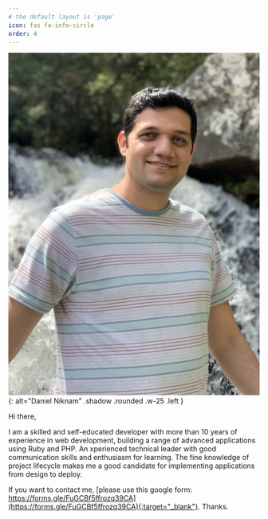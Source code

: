 ```yaml
---
# the default layout is 'page'
icon: fas fa-info-circle
order: 4
---
```


![Daniel Niknam](/assets/daniel-niknam-hq.jpg){: alt="Daniel Niknam" .shadow .rounded .w-25 .left }

Hi there,

I am a skilled and self-educated developer with more than 10 years of experience in web development, building a range of advanced applications using Ruby and PHP. An xperienced technical leader with good communication skills and enthusiasm for learning. The fine knowledge of project lifecycle makes me a good candidate for implementing applications from design to deploy.

If you want to contact me, [please use this google form: https://forms.gle/FuGCBf5ffrozq39CA](https://forms.gle/FuGCBf5ffrozq39CA){:target="_blank"}. Thanks.
